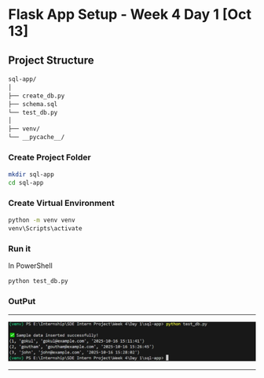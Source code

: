 # Flask App Setup - Week 4 Day 1 [Oct 13]

## Project Structure

```bash
sql-app/
│
├── create_db.py
├── schema.sql
└── test_db.py
│
├── venv/
└── __pycache__/
```

### Create Project Folder

```bash
mkdir sql-app
cd sql-app
```

### Create Virtual Environment

```bash
python -m venv venv
venv\Scripts\activate
```

### Run it

In PowerShell

```bash
python test_db.py
```

### OutPut

---
![screenshot1](./Image/img1.PNG)

---
